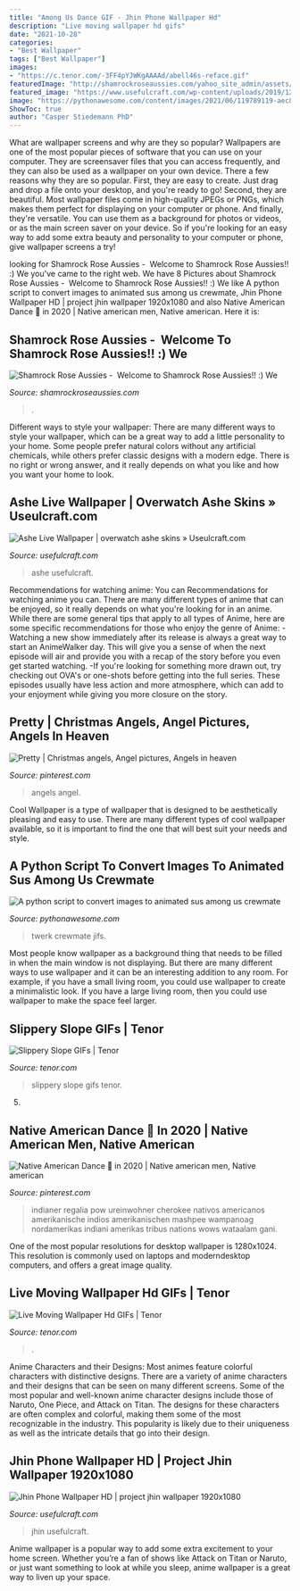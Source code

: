 ```yaml
---
title: "Among Us Dance GIF - Jhin Phone Wallpaper Hd"
description: "Live moving wallpaper hd gifs"
date: "2021-10-28"
categories:
- "Best Wallpaper"
tags: ["Best Wallpaper"]
images:
- "https://c.tenor.com/-3FF4pYJWKgAAAAd/abell46s-reface.gif"
featuredImage: "http://shamrockroseaussies.com/yahoo_site_admin/assets/images/DSC_0125.83222318_std.JPG"
featured_image: "https://www.usefulcraft.com/wp-content/uploads/2019/12/Jhin-Phone-Wallpaper-HD-10-scaled.jpg"
image: "https://pythonawesome.com/content/images/2021/06/119789119-aec8d280-beca-11eb-9a4c-c81b9539526d.gif"
ShowToc: true
author: "Casper Stiedemann PhD"
---
```



What are wallpaper screens and why are they so popular?
Wallpapers are one of the most popular pieces of software that you can use on your computer. They are screensaver files that you can access frequently, and they can also be used as a wallpaper on your own device. There a few reasons why they are so popular. First, they are easy to create. Just drag and drop a file onto your desktop, and you're ready to go! Second, they are beautiful. Most wallpaper files come in high-quality JPEGs or PNGs, which makes them perfect for displaying on your computer or phone. And finally, they're versatile. You can use them as a background for photos or videos, or as the main screen saver on your device. So if you're looking for an easy way to add some extra beauty and personality to your computer or phone, give wallpaper screens a try!

	

		
looking for Shamrock Rose Aussies - ﻿﻿﻿ Welcome to Shamrock Rose Aussies!! :) We you've came to the right web. We have 8 Pictures about Shamrock Rose Aussies - ﻿﻿﻿ Welcome to Shamrock Rose Aussies!! :) We like A python script to convert images to animated sus among us crewmate, Jhin Phone Wallpaper HD | project jhin wallpaper 1920x1080 and also Native American Dance 🌙 in 2020 | Native american men, Native american. Here it is:
		
    
## Shamrock Rose Aussies - ﻿﻿﻿ Welcome To Shamrock Rose Aussies!! :) We

<img loading=lazy src="http://shamrockroseaussies.com/yahoo_site_admin/assets/images/DSC_0125.83222318_std.JPG" onerror="this.onerror=null;this.src='https://tse1.mm.bing.net/th?id=OIP.vXorqpaDCzHDRqFRNmNp1AHaE-&amp;pid=15.1';" alt="Shamrock Rose Aussies - ﻿﻿﻿ Welcome to Shamrock Rose Aussies!! :) We">

_Source: shamrockroseaussies.com_

>. 

	

Different ways to style your wallpaper:
There are many different ways to style your wallpaper, which can be a great way to add a little personality to your home. Some people prefer natural colors without any artificial chemicals, while others prefer classic designs with a modern edge. There is no right or wrong answer, and it really depends on what you like and how you want your home to look.

    
## Ashe Live Wallpaper | Overwatch Ashe Skins » Useulcraft.com

<img loading=lazy src="https://www.usefulcraft.com/wp-content/uploads/2019/12/Ashe-Live-Wallpaper-27.jpg" onerror="this.onerror=null;this.src='https://tse4.mm.bing.net/th?id=OIP.v9wDPFIlnQ36VmXOMecx3AHaL2&amp;pid=15.1';" alt="Ashe Live Wallpaper | overwatch ashe skins » Useulcraft.com">

_Source: usefulcraft.com_

>ashe usefulcraft. 

	

Recommendations for watching anime: You can
Recommendations for watching anime you can. There are many different types of anime that can be enjoyed, so it really depends on what you're looking for in an anime. While there are some general tips that apply to all types of Anime, here are some specific recommendations for those who enjoy the genre of Anime: 
-Watching a new show immediately after its release is always a great way to start an AnimeWalker day. This will give you a sense of when the next episode will air and provide you with a recap of the story before you even get started watching. 
-If you're looking for something more drawn out, try checking out OVA's or one-shots before getting into the full series. These episodes usually have less action and more atmosphere, which can add to your enjoyment while giving you more closure on the story.

    
## Pretty | Christmas Angels, Angel Pictures, Angels In Heaven

<img loading=lazy src="https://i.pinimg.com/736x/63/37/c2/6337c21f82611fd5f8b5a839edc5aec4--christmas-angels-christmas-time.jpg" onerror="this.onerror=null;this.src='https://tse4.mm.bing.net/th?id=OIP.6VTFqfHhBBvF-D-rrTVx5AAAAA&amp;pid=15.1';" alt="Pretty | Christmas angels, Angel pictures, Angels in heaven">

_Source: pinterest.com_

>angels angel. 

	

Cool Wallpaper is a type of wallpaper that is designed to be aesthetically pleasing and easy to use. There are many different types of cool wallpaper available, so it is important to find the one that will best suit your needs and style.

    
## A Python Script To Convert Images To Animated Sus Among Us Crewmate

<img loading=lazy src="https://pythonawesome.com/content/images/2021/06/119789119-aec8d280-beca-11eb-9a4c-c81b9539526d.gif" onerror="this.onerror=null;this.src='https://tse2.mm.bing.net/th?id=OIP.yc-dIlWX_ONkesv_9QPFngHaDq&amp;pid=15.1';" alt="A python script to convert images to animated sus among us crewmate">

_Source: pythonawesome.com_

>twerk crewmate jifs. 

	

Most people know wallpaper as a background thing that needs to be filled in when the main window is not displaying. But there are many different ways to use wallpaper and it can be an interesting addition to any room. For example, if you have a small living room, you could use wallpaper to create a minimalistic look. If you have a large living room, then you could use wallpaper to make the space feel larger.

    
## Slippery Slope GIFs | Tenor

<img loading=lazy src="https://media.tenor.com/images/12121e403a667865ecf04f6fbb1dcb9d/tenor.gif" onerror="this.onerror=null;this.src='https://tse1.mm.bing.net/th?id=OIP.EhIeQDpmeGXs8E9vux3LnQAAAA&amp;pid=15.1';" alt="Slippery Slope GIFs | Tenor">

_Source: tenor.com_

>slippery slope gifs tenor. 

	

5.

    
## Native American Dance 🌙 In 2020 | Native American Men, Native American

<img loading=lazy src="https://i.pinimg.com/736x/18/f1/0a/18f10a7b70ef632ad1a46a6097b8bf98--native-indian-native-american-indians.jpg" onerror="this.onerror=null;this.src='https://tse4.mm.bing.net/th?id=OIP.v8wffTiigFu-sfoWf52wCAAAAA&amp;pid=15.1';" alt="Native American Dance 🌙 in 2020 | Native american men, Native american">

_Source: pinterest.com_

>indianer regalia pow ureinwohner cherokee nativos americanos amerikanische indios amerikanischen mashpee wampanoag nordamerikas indiani amerikas tribus nations wows wataalam gani. 

	

One of the most popular resolutions for desktop wallpaper is 1280x1024. This resolution is commonly used on laptops and moderndesktop computers, and offers a great image quality.

    
## Live Moving Wallpaper Hd GIFs | Tenor

<img loading=lazy src="https://c.tenor.com/-3FF4pYJWKgAAAAd/abell46s-reface.gif" onerror="this.onerror=null;this.src='https://tse1.mm.bing.net/th?id=OIP.mQ7HhMufHGez4ffverBoTAAAAA&amp;pid=15.1';" alt="Live Moving Wallpaper Hd GIFs | Tenor">

_Source: tenor.com_

>. 

	

Anime Characters and their Designs: Most animes feature colorful characters with distinctive designs.
There are a variety of anime characters and their designs that can be seen on many different screens. Some of the most popular and well-known anime character designs include those of Naruto, One Piece, and Attack on Titan. The designs for these characters are often complex and colorful, making them some of the most recognizable in the industry. This popularity is likely due to their uniqueness as well as the intricate details that go into their design.

    
## Jhin Phone Wallpaper HD | Project Jhin Wallpaper 1920x1080

<img loading=lazy src="https://www.usefulcraft.com/wp-content/uploads/2019/12/Jhin-Phone-Wallpaper-HD-10-scaled.jpg" onerror="this.onerror=null;this.src='https://tse3.mm.bing.net/th?id=OIP.jnHspCXzcDpHNihzazBk9QHaKL&amp;pid=15.1';" alt="Jhin Phone Wallpaper HD | project jhin wallpaper 1920x1080">

_Source: usefulcraft.com_

>jhin usefulcraft. 

	

Anime wallpaper is a popular way to add some extra excitement to your home screen. Whether you’re a fan of shows like Attack on Titan or Naruto, or just want something to look at while you sleep, anime wallpaper is a great way to liven up your space.

